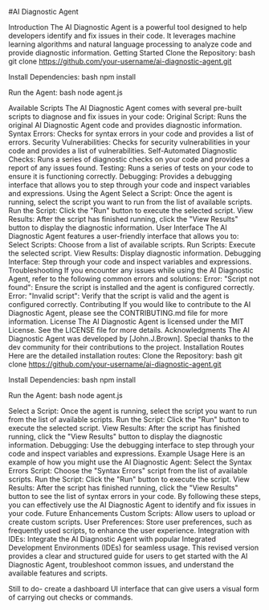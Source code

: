 #AI Diagnostic Agent

Introduction
The AI Diagnostic Agent is a powerful tool designed to help developers identify and fix issues in their code. It leverages machine learning algorithms and natural language processing to analyze code and provide diagnostic information.
Getting Started
Clone the Repository:
bash
git clone https://github.com/your-username/ai-diagnostic-agent.git

Install Dependencies:
bash
npm install

Run the Agent:
bash
node agent.js

Available Scripts
The AI Diagnostic Agent comes with several pre-built scripts to diagnose and fix issues in your code:
Original Script: Runs the original AI Diagnostic Agent code and provides diagnostic information.
Syntax Errors: Checks for syntax errors in your code and provides a list of errors.
Security Vulnerabilities: Checks for security vulnerabilities in your code and provides a list of vulnerabilities.
Self-Automated Diagnostic Checks: Runs a series of diagnostic checks on your code and provides a report of any issues found.
Testing: Runs a series of tests on your code to ensure it is functioning correctly.
Debugging: Provides a debugging interface that allows you to step through your code and inspect variables and expressions.
Using the Agent
Select a Script:
Once the agent is running, select the script you want to run from the list of available scripts.
Run the Script:
Click the "Run" button to execute the selected script.
View Results:
After the script has finished running, click the "View Results" button to display the diagnostic information.
User Interface
The AI Diagnostic Agent features a user-friendly interface that allows you to:
Select Scripts: Choose from a list of available scripts.
Run Scripts: Execute the selected script.
View Results: Display diagnostic information.
Debugging Interface: Step through your code and inspect variables and expressions.
Troubleshooting
If you encounter any issues while using the AI Diagnostic Agent, refer to the following common errors and solutions:
Error: "Script not found":
Ensure the script is installed and the agent is configured correctly.
Error: "Invalid script":
Verify that the script is valid and the agent is configured correctly.
Contributing
If you would like to contribute to the AI Diagnostic Agent, please see the CONTRIBUTING.md file for more information.
License
The AI Diagnostic Agent is licensed under the MIT License. See the LICENSE file for more details.
Acknowledgments
The AI Diagnostic Agent was developed by [John.J.Brown]. Special thanks to the dev community for their contributions to the project.
Installation Routes
Here are the detailed installation routes:
Clone the Repository:
bash
git clone https://github.com/your-username/ai-diagnostic-agent.git

Install Dependencies:
bash
npm install

Run the Agent:
bash
node agent.js

Select a Script:
Once the agent is running, select the script you want to run from the list of available scripts.
Run the Script:
Click the "Run" button to execute the selected script.
View Results:
After the script has finished running, click the "View Results" button to display the diagnostic information.
Debugging:
Use the debugging interface to step through your code and inspect variables and expressions.
Example Usage
Here is an example of how you might use the AI Diagnostic Agent:
Select the Syntax Errors Script:
Choose the "Syntax Errors" script from the list of available scripts.
Run the Script:
Click the "Run" button to execute the script.
View Results:
After the script has finished running, click the "View Results" button to see the list of syntax errors in your code.
By following these steps, you can effectively use the AI Diagnostic Agent to identify and fix issues in your code.
Future Enhancements
Custom Scripts: Allow users to upload or create custom scripts.
User Preferences: Store user preferences, such as frequently used scripts, to enhance the user experience.
Integration with IDEs: Integrate the AI Diagnostic Agent with popular Integrated Development Environments (IDEs) for seamless usage.
This revised version provides a clear and structured guide for users to get started with the AI Diagnostic Agent, troubleshoot common issues, and understand the available features and scripts.

Still to do- create a dashboard UI interface that can give users a visual form of carrying out checks or commands.
